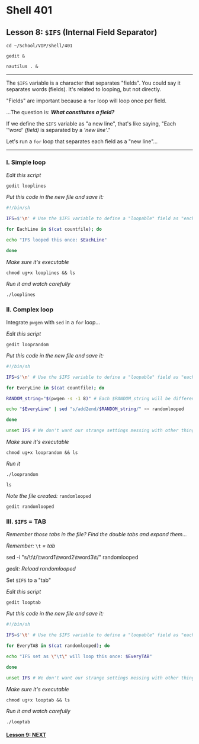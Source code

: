 # Shell 401
## Lesson 8: `$IFS` (Internal Field Separator)

`cd ~/School/VIP/shell/401`

`gedit &`

`nautilus . &`

___

The `$IFS` variable is a character that separates "fields". You could say it separates words (fields). It's related to looping, but not directly.

"Fields" are important because a `for` loop will loop once per field.

...The question is: ***What constitutes a field?***

If we define the `$IFS` variable as "a new line", that's like saying, "Each '*'word' (field)* is separated by a *'new line'*."

Let's run a `for` loop that separates each field as a "new line"...
___

### I. Simple loop

*Edit this script*

`gedit looplines`

*Put this code in the new file and save it:*

```sh
#!/bin/sh

IFS=$'\n' # Use the $IFS variable to define a "loopable" field as "each" new line"

for EachLine in $(cat countfile); do

echo "IFS looped this once: $EachLine"

done
```

*Make sure it's executable*

`chmod ug+x looplines && ls`

*Run it and watch carefully*

`./looplines`

### II. Complex loop

Integrate `pwgen` with `sed` in a `for` loop...

*Edit this script*

`gedit looprandom`

*Put this code in the new file and save it:*

```sh
#!/bin/sh

IFS=$'\n' # Use the $IFS variable to define a "loopable" field as "each" new line"

for EveryLine in $(cat countfile); do

RANDOM_string="$(pwgen -s -1 8)" # Each $RANDOM_string will be different in each loop

echo "$EveryLine" | sed "s/add2end/$RANDOM_string/" >> randomlooped

done

unset IFS # We don't want our strange settings messing with other things.
```

*Make sure it's executable*

`chmod ug+x looprandom && ls`

*Run it*

`./looprandom`

`ls`

*Note the file created:* `randomlooped`

`gedit randomlooped`

### III. `$IFS` = TAB

*Remember those tabs in the file? Find the double tabs and expand them...*

*Remember:* `\t` *= tab*

sed -i "s/\t\t/\tword1\tword2\tword3\t/" randomlooped

*gedit: Reload randomlooped*

Set `$IFS` to a "tab"

*Edit this script*

`gedit looptab`

*Put this code in the new file and save it:*

```sh
#!/bin/sh

IFS=$'\t' # Use the $IFS variable to define a "loopable" field as "each" new line"

for EveryTAB in $(cat randomlooped); do

echo "IFS set as \"\t\" will loop this once: $EveryTAB"

done

unset IFS # We don't want our strange settings messing with other things.
```

*Make sure it's executable*

`chmod ug+x looptab && ls`

*Run it and watch carefully*

`./looptab`

#### [Lesson 9: NEXT](https://github.com/inkVerb/vip/blob/master/401-shell/Lesson-09.md)
